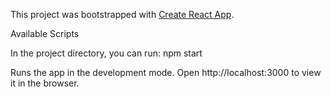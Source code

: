 This project was bootstrapped with [Create React App](https://github.com/facebookincubator/create-react-app).

Available Scripts

In the project directory, you can run:
npm start

Runs the app in the development mode.
Open http://localhost:3000 to view it in the browser.